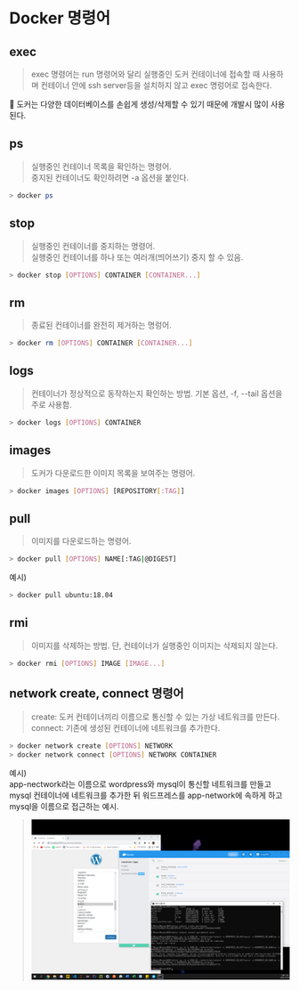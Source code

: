 # Docker 명령어
## exec
> exec 명령어는 run 명령어와 달리 실행중인 도커 컨테이너에 접속할 때 사용하며 컨테이너 안에 ssh server등을 설치하지 않고 exec 명렁어로 접속한다.

👀 도커는 다양한 데이터베이스를 손쉽게 생성/삭제할 수 있기 때문에 개발시 많이 사용된다.

## ps
> 실행중인 컨테이너 목록을 확인하는 명령어.  
> 중지된 컨테이너도 확인하려면 -a 옵션을 붙인다.
```bash 
> docker ps
```

## stop
> 실행중인 컨테이너를 중지하는 명령어.   
> 실행중인 컨테이너를 하나 또는 여러개(띄어쓰기) 중지 할 수 있음.
```bash
> docker stop [OPTIONS] CONTAINER [CONTAINER...]
```

## rm
> 종료된 컨테이너를 완전히 제거하는 명렁어.
```bash
> docker rm [OPTIONS] CONTAINER [CONTAINER...]
```

## logs
> 컨테이너가 정상적으로 동작하는지 확인하는 방법.
> 기본 옵션, -f, --tail 옵션을 주로 사용함.
```bash
> docker logs [OPTIONS] CONTAINER
```

## images
> 도커가 다운로드한 이미지 목록을 보여주는 명령어.
```bash
> docker images [OPTIONS] [REPOSITORY[:TAG]]
```

## pull
> 이미지를 다운로드하는 명령어.
```bash
> docker pull [OPTIONS] NAME[:TAG|@DIGEST]
```
예시)
```bash
> docker pull ubuntu:18.04
```

## rmi
> 이미지를 삭제하는 방법. 단, 컨테이너가 실행중인 이미지는 삭제되지 않는다.
```bash
> docker rmi [OPTIONS] IMAGE [IMAGE...]
```

## network create, connect 명령어
> create: 도커 컨테이너끼리 이름으로 통신할 수 있는 가상 네트워크를 만든다.  
> connect: 기존에 생성된 컨테이너에 네트워크를 추가한다.
```bash
> docker network create [OPTIONS] NETWORK
> docker network connect [OPTIONS] NETWORK CONTAINER
```
예시)   
app-nectwork라는 이름으로 wordpress와 mysql이 통신할 네트워크를 만들고 mysql 컨테이너에 네트워크를 추가한 뒤 워드프레스를 app-network에 속하게 하고 mysql을 이름으로 접근하는 예시.
> <img src="./images/network.png">